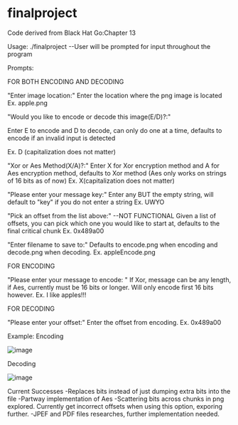 # finalproject
Code derived from Black Hat Go:Chapter 13

Usage: 
./finalproject
--User will be prompted for input throughout the program

Prompts:

FOR BOTH ENCODING AND DECODING

"Enter image location:"
Enter the location where the png image is located
Ex. apple.png

"Would you like to encode or decode this image(E/D)?:"

Enter E to encode and D to decode, can only do one at a time, defaults to encode if an invalid input is detected

Ex. D (capitalization does not matter) 

"Xor or Aes Method(X/A)?:"
Enter X for Xor encryption method and A for Aes encryption method, defaults to Xor method (Aes only works on strings of 16 bits as of now) 
Ex. X(capitalization does not matter) 

"Please enter your message key:"
Enter any BUT the empty string, will default to "key" if you do not enter a string
Ex. UWYO

"Pick an offset from the list above:" --NOT FUNCTIONAL 
Given a list of offsets, you can pick which one you would like to start at, defaults to the final critical chunk
Ex. 0x489a00

"Enter filename to save to:"
Defaults to encode.png when encoding and decode.png when decoding. 
Ex. appleEncode.png


FOR ENCODING

"Please enter your message to encode: "
If Xor, message can be any length, if Aes, currently must be 16 bits or longer. Will only encode first 16 bits however. 
Ex. I like apples!!!


FOR DECODING

"Please enter your offset:"
Enter the offset from encoding. 
Ex. 0x489a00

Example: 
Encoding

![image](https://user-images.githubusercontent.com/47127711/167201187-d551b45d-caf7-41c3-bffb-3ea179c11064.png)

Decoding

![image](https://user-images.githubusercontent.com/47127711/167201348-b2981166-b76c-446c-8c5b-8b65305d681f.png)


Current Successes
-Replaces bits instead of just dumping extra bits into the file 
-Partway implementation of Aes
-Scattering bits across chunks in png explored. Currently get incorrect offsets when using this option, exporing further. 
-JPEF and PDF files researches, further implementation needed. 

